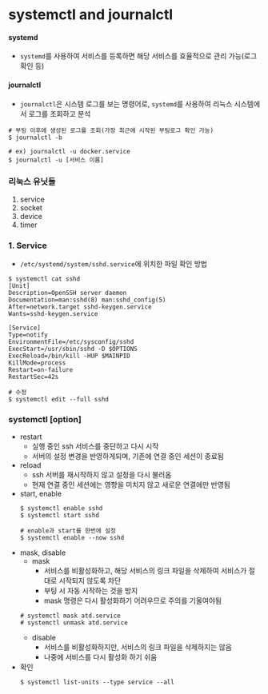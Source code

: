 # systemctl and journalctl
#### systemd
- `systemd`를 사용하여 서비스를 등록하면 해당 서비스를 효율적으로 관리 가능(로그 확인 등)
#### journalctl
- `journalctl`은 시스템 로그를 보는 명령어로, `systemd`를 사용하여 리눅스 시스템에서 로그를 조회하고 분석
```
# 부팅 이후에 생성된 로그를 조회(가장 최근에 시작된 부팅로그 확인 가능)
$ journalctl -b

# ex) journalctl -u docker.service
$ journalctl -u [서비스 이름]
```

### 리눅스 유닛들 
1. service
2. socket
3. device
4. timer

### 1. Service
- `/etc/systemd/system/sshd.service`에 위치한 파일 확인 방법
```
$ systemctl cat sshd
[Unit]
Description=OpenSSH server daemon
Documentation=man:sshd(8) man:sshd_config(5)
After=network.target sshd-keygen.service
Wants=sshd-keygen.service

[Service]
Type=notify
EnvironmentFile=/etc/sysconfig/sshd
ExecStart=/usr/sbin/sshd -D $OPTIONS
ExecReload=/bin/kill -HUP $MAINPID
KillMode=process
Restart=on-failure
RestartSec=42s

# 수정
$ systemctl edit --full sshd
```
### systemctl [option]
- restart
  - 실행 중인 ssh 서비스를 중단하고 다시 시작
  - 서버의 설정 변경을 반영하게되며, 기존에 연결 중인 세션이 종료됨
- reload
  - ssh 서버를 재시작하지 않고 설정을 다시 불러옴
  - 현재 연결 중인 세션에는 영향을 미치지 않고 새로운 연결에만 반영됨
- start, enable
  ```
  $ systemctl enable sshd
  $ systemctl start sshd

  # enable과 start를 한번에 설정
  $ systemctl enable --now sshd
  ```
- mask, disable
  - mask
    - 서비스를 비활성화하고, 해당 서비스의 링크 파일을 삭제하여 서비스가 절대로 시작되지 않도록 차단
    - 부팅 시 자동 시작하는 것을 방지
    - mask 명령은 다시 활성화하기 어려우므로 주의를 기울여야됨
  ```
  # systemctl mask atd.service
  # systemctl unmask atd.service
  ```
  - disable
    - 서비스를 비활성화하지만, 서비스의 링크 파일을 삭제하지는 않음
    - 나중에 서비스를 다시 활성화 하기 쉬움
- 확인
  ```
  $ systemctl list-units --type service --all
  ```
